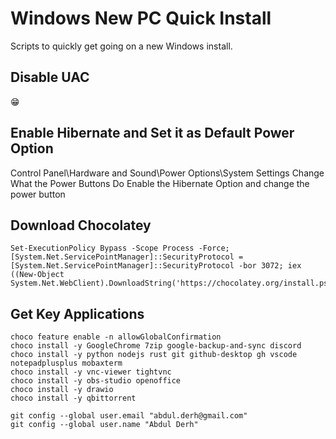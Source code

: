 # Windows New PC Quick Install

Scripts to quickly get going on a new Windows install.

## Disable UAC

😁

## Enable Hibernate and Set it as Default Power Option

Control Panel\Hardware and Sound\Power Options\System Settings
Change What the Power Buttons Do
Enable the Hibernate Option and change the power button

## Download Chocolatey

```
Set-ExecutionPolicy Bypass -Scope Process -Force; [System.Net.ServicePointManager]::SecurityProtocol = [System.Net.ServicePointManager]::SecurityProtocol -bor 3072; iex ((New-Object System.Net.WebClient).DownloadString('https://chocolatey.org/install.ps1'))
```

## Get Key Applications

```
choco feature enable -n allowGlobalConfirmation
choco install -y GoogleChrome 7zip google-backup-and-sync discord
choco install -y python nodejs rust git github-desktop gh vscode notepadplusplus mobaxterm
choco install -y vnc-viewer tightvnc
choco install -y obs-studio openoffice
choco install -y drawio
choco install -y qbittorrent

git config --global user.email "abdul.derh@gmail.com"
git config --global user.name "Abdul Derh"
```
